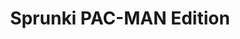 ---
slug: sprunki-pac-man-edition
title: Sprunki PAC-MAN Edition
description: "Sprunki PAC-MAN Edition is an exciting online game. Play for free directly in your browser!"
icon: /images/popular_mods/Sprunki PAC-MAN Edition.png
url: https://wowtbc.net/sprunkin/pacman-edition/index.html
previewImage: /images/popular_mods/Sprunki PAC-MAN Edition.png
type: popular mods

# SEO配置
seo:
  title: "Sprunki PAC-MAN Edition - Play Free Online Game | Fun Browser Games"
  description: "Sprunki PAC-MAN Edition - Play this fun online game for free in your browser. No download required!"
  ogImage: "/images/popular_mods/Sprunki PAC-MAN Edition.png"
  keywords: "sprunki-pac-man-edition, online game, browser game, free game, popular mods game, play online"

videoUrls:
  - https://www.youtube.com/embed/example1
  - https://www.youtube.com/embed/example2

whyPlay:
  title: "Why Play Sprunki PAC-MAN Edition?"
  items:
    - "Immersive Gameplay: Sprunki PAC-MAN Edition offers an engaging and immersive gaming experience that will keep you entertained for hours"
    - "Challenging Levels: Test your skills with increasingly difficult challenges and obstacles"
    - "Beautiful Graphics: Enjoy stunning visuals and smooth animations that bring the game world to life"
    - "Regular Updates: New content and features are added regularly to keep the game fresh and exciting"
    - "Free to Play: Experience all the fun without spending a penny"
    - "Community Features: Connect with other players, share strategies, and compete for high scores"
    - "Cross-Platform: Play on any device with a web browser, no downloads required"

features:
  title: "Key Features of Sprunki PAC-MAN Edition"
  image: "/images/popular_mods/Sprunki PAC-MAN Edition.png"
  items:
    - "Intuitive Controls: Easy to learn controls make Sprunki PAC-MAN Edition accessible for players of all skill levels"
    - "Multiple Game Modes: Enjoy various gameplay options that provide different challenges and experiences"
    - "Character Customization: Personalize your gaming experience with unique characters and items"
    - "Achievement System: Complete special tasks to earn rewards and recognition"
    - "Leaderboards: Compete with players worldwide and see who can achieve the highest scores"

characteristics:
  title: "Game Characteristics"
  image: "/images/popular_mods/Sprunki PAC-MAN Edition.png"
  items:
    - "Genre: Popular mods game with elements of strategy and skill"
    - "Difficulty: Suitable for both casual gamers and those seeking a challenge"
    - "Play Time: Quick sessions or extended gameplay, depending on your preference"
    - "Art Style: Vibrant and engaging visuals that enhance the gaming experience"
    - "Sound Design: Immersive audio that complements the gameplay perfectly"

info: "Sprunki PAC-MAN Edition is an exciting online game that offers players a unique and engaging gaming experience. With its intuitive controls, stunning visuals, and challenging gameplay, Sprunki PAC-MAN Edition provides hours of entertainment for players of all ages and skill levels. Whether you're looking for a quick gaming session during a break or an extended play session, Sprunki PAC-MAN Edition delivers an immersive experience that will keep you coming back for more. The game features multiple levels of increasing difficulty, ensuring that players are constantly challenged as they progress. With regular updates adding new content and features, Sprunki PAC-MAN Edition remains fresh and exciting, providing endless entertainment options for its growing community of players."

howToPlayIntro: "Welcome to Sprunki PAC-MAN Edition! This guide will walk you through the basics and help you master the game. Whether you're a beginner or looking to improve your skills, these tips and instructions will enhance your gaming experience."

howToPlaySteps:
  - title: "Getting Started"
    description: "Begin your Sprunki PAC-MAN Edition adventure by familiarizing yourself with the controls. Use your keyboard or mouse to navigate through the game interface. The tutorial will guide you through the basic mechanics and help you understand the objectives."
  - title: "Understanding the Objectives"
    description: "In Sprunki PAC-MAN Edition, your main goal is to progress through levels by completing specific objectives. Each level presents unique challenges that require different strategies and approaches."
  - title: "Mastering the Controls"
    description: "Practice using the controls to improve your precision and reaction time. Sprunki PAC-MAN Edition requires quick reflexes and strategic thinking to overcome obstacles and defeat opponents."
  - title: "Utilizing Power-ups"
    description: "Collect power-ups throughout the game to enhance your abilities and overcome difficult challenges. Each power-up offers unique advantages that can be crucial for success."
  - title: "Developing Strategies"
    description: "As you progress in Sprunki PAC-MAN Edition, develop effective strategies for different scenarios. Analyze patterns, anticipate challenges, and adapt your approach to maximize your performance."

faq:
  title: "Frequently Asked Questions about Sprunki PAC-MAN Edition"
  items:
    - question: "Is Sprunki PAC-MAN Edition free to play?"
      answer: "Yes, Sprunki PAC-MAN Edition is completely free to play directly in your web browser. No downloads or purchases are required to enjoy the full game experience."
    - question: "Can I play Sprunki PAC-MAN Edition on mobile devices?"
      answer: "Yes, Sprunki PAC-MAN Edition is optimized for both desktop and mobile play. You can enjoy the game on any device with a web browser and internet connection."
    - question: "Are there any in-game purchases?"
      answer: "While Sprunki PAC-MAN Edition is free to play, there may be optional in-game purchases available for cosmetic items or additional features that don't affect core gameplay."
    - question: "How often is Sprunki PAC-MAN Edition updated?"
      answer: "The developers regularly update Sprunki PAC-MAN Edition with new content, features, and improvements based on player feedback and game performance."
    - question: "Can I play Sprunki PAC-MAN Edition offline?"
      answer: "Currently, Sprunki PAC-MAN Edition requires an internet connection to play as it's a browser-based online game."
    - question: "Is Sprunki PAC-MAN Edition suitable for children?"
      answer: "Yes, Sprunki PAC-MAN Edition is designed to be family-friendly and suitable for players of all ages."
    - question: "How do I report bugs or issues?"
      answer: "If you encounter any problems while playing Sprunki PAC-MAN Edition, you can report them through the game's support page or contact the developers directly through their website."
    - question: "Still Have Questions?"
      answer: "If you have additional questions about Sprunki PAC-MAN Edition that aren't covered in this FAQ, please visit our support center or contact our customer service team for assistance."
---